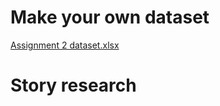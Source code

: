 # Make your own dataset

[Assignment 2 dataset.xlsx ](https://github.com/emmaricketts/datajournalism-fall22/blob/1bb09ff85fb1c130c2ff502d8cadce3928e2e667/Assignment%202%20dataset.xlsx)

# Story research


